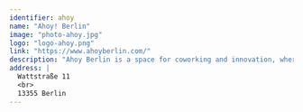 ```yaml
---
identifier: ahoy
name: "Ahoy! Berlin"
image: "photo-ahoy.jpg"
logo: "logo-ahoy.png"
link: "https://www.ahoyberlin.com/"
description: "Ahoy Berlin is a space for coworking and innovation, where companies and individuals can rent fully equipped work stations, amazing conference rooms and quiet offices under flexible terms in a playful and cosy environment."
address: |
  Wattstraße 11
  <br>
  13355 Berlin
---
```

